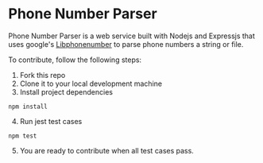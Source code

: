 # Phone Number Parser

Phone Number Parser is a web service built with Nodejs and Expressjs that uses google's [Libphonenumber](https://github.com/googlei18n/libphonenumber) to parse phone numbers a string or file. 

To contribute, follow the following steps:
1. Fork this repo
2. Clone it to your local development machine
3. Install project dependencies

```
npm install
```
4. Run jest test cases

```
npm test
```
5. You are ready to contribute when all test cases pass.
